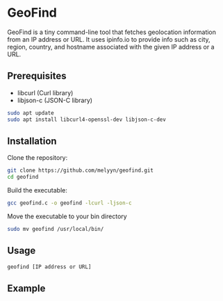 # GeoFind
GeoFind is a tiny command-line tool that fetches geolocation information from an IP address or URL. It uses ipinfo.io to provide info such as city, region, country, and hostname associated with the given IP address or a URL.

## Prerequisites
- libcurl (Curl library)
- libjson-c (JSON-C library)

```bash
sudo apt update
sudo apt install libcurl4-openssl-dev libjson-c-dev
```

## Installation
Clone the repository:
```bash
git clone https://github.com/melyyn/geofind.git
cd geofind
```

Build the executable:
```bash
gcc geofind.c -o geofind -lcurl -ljson-c
```

Move the executable to your bin directory
```bash
sudo mv geofind /usr/local/bin/
```

## Usage
```bash
geofind [IP address or URL]
```

## Example
